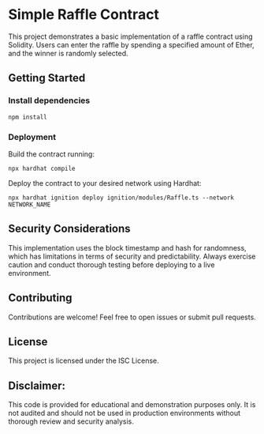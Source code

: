# Simple Raffle Contract

This project demonstrates a basic implementation of a raffle contract using Solidity. Users can enter the raffle by spending a specified amount of Ether, and the winner is randomly selected.

## Getting Started

### Install dependencies

````shell
npm install
````

### Deployment

Build the contract running:
````shell
npx hardhat compile
````

Deploy the contract to your desired network using Hardhat:
````shell
npx hardhat ignition deploy ignition/modules/Raffle.ts --network NETWORK_NAME
````

## Security Considerations

This implementation uses the block timestamp and hash for randomness, which has limitations in terms of security and predictability.
Always exercise caution and conduct thorough testing before deploying to a live environment.

## Contributing

Contributions are welcome! Feel free to open issues or submit pull requests.

## License

This project is licensed under the ISC License.

## Disclaimer:

This code is provided for educational and demonstration purposes only. It is not audited and should not be used in production environments without thorough review and security analysis.
